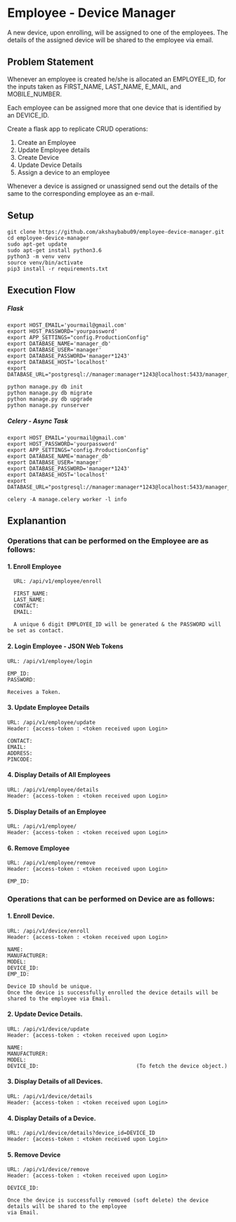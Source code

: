 # Employee - Device Manager
A new device, upon enrolling, will be assigned to one of the employees. The details of the assigned device will be shared to the employee via email.


## Problem Statement

Whenever an employee is created he/she is allocated an EMPLOYEE_ID, for the inputs taken as FIRST_NAME, LAST_NAME, E_MAIL, and MOBILE_NUMBER.

Each employee can be assigned more that one device that is identified by an DEVICE_ID.

Create a flask app to replicate CRUD operations:
1. Create an Employee
2. Update Employee details
3. Create Device
4. Update Device Details
5. Assign a device to an employee

Whenever a device is assigned or unassigned send out the details of the same to the corresponding employee as an e-mail.

## Setup
```
git clone https://github.com/akshaybabu09/employee-device-manager.git
cd employee-device-manager
sudo apt-get update
sudo apt-get install python3.6
python3 -m venv venv
source venv/bin/activate
pip3 install -r requirements.txt
```

## Execution Flow

##### Flask
```
export HOST_EMAIL='yourmail@gmail.com'
export HOST_PASSWORD='yourpassword'
export APP_SETTINGS="config.ProductionConfig"
export DATABASE_NAME='manager_db'
export DATABASE_USER='manager'
export DATABASE_PASSWORD='manager*1243'
export DATABASE_HOST='localhost'
export DATABASE_URL="postgresql://manager:manager*1243@localhost:5433/manager_db"

python manage.py db init
python manage.py db migrate
python manage.py db upgrade
python manage.py runserver
```

##### Celery - Async Task
```
export HOST_EMAIL='yourmail@gmail.com'
export HOST_PASSWORD='yourpassword'
export APP_SETTINGS="config.ProductionConfig"
export DATABASE_NAME='manager_db'
export DATABASE_USER='manager'
export DATABASE_PASSWORD='manager*1243'
export DATABASE_HOST='localhost'
export DATABASE_URL="postgresql://manager:manager*1243@localhost:5433/manager_db"

celery -A manage.celery worker -l info
```

## Explanantion

### Operations that can be performed on the Employee are as follows:

#### 1. Enroll Employee
      URL: /api/v1/employee/enroll
      
      FIRST_NAME:
      LAST_NAME:
      CONTACT:
      EMAIL:
      
      A unique 6 digit EMPLOYEE_ID will be generated & the PASSWORD will be set as contact.

#### 2. Login Employee - JSON Web Tokens 
    URL: /api/v1/employee/login
    
    EMP_ID:
    PASSWORD:
    
    Receives a Token.

#### 3. Update Employee Details
    URL: /api/v1/employee/update
    Header: {access-token : <token received upon Login>
    
    CONTACT:
    EMAIL:
    ADDRESS:
    PINCODE:

#### 4. Display Details of All Employees
    URL: /api/v1/employee/details
    Header: {access-token : <token received upon Login>

#### 5. Display Details of an Employee
    URL: /api/v1/employee/
    Header: {access-token : <token received upon Login>

#### 6. Remove Employee
    URL: /api/v1/employee/remove
    Header: {access-token : <token received upon Login>
    
    EMP_ID:


### Operations that can be performed on Device are as follows:

#### 1. Enroll Device.
    URL: /api/v1/device/enroll
    Header: {access-token : <token received upon Login>
    
    NAME:
    MANUFACTURER:
    MODEL:
    DEVICE_ID:
    EMP_ID:
    
    Device ID should be unique. 
    Once the device is successfully enrolled the device details will be shared to the employee via Email.

#### 2. Update Device Details.
    URL: /api/v1/device/update
    Header: {access-token : <token received upon Login>
    
    NAME:
    MANUFACTURER:
    MODEL:
    DEVICE_ID:                               (To fetch the device object.)

#### 3. Display Details of all Devices.
    URL: /api/v1/device/details
    Header: {access-token : <token received upon Login>

#### 4. Display Details of a Device.
    URL: /api/v1/device/details?device_id=DEVICE_ID
    Header: {access-token : <token received upon Login>

#### 5. Remove Device
    URL: /api/v1/device/remove
    Header: {access-token : <token received upon Login>
    
    DEVICE_ID:
    
    Once the device is successfully removed (soft delete) the device details will be shared to the employee 
    via Email.


